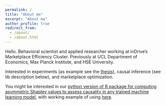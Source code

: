 ```yaml
---
permalink: /
title: "About me"
excerpt: "About me"
author_profile: true
redirect_from: 
  - /about/
  - /about.html
---
```


Hello. 
Behavioral scientist and applied researcher working at inDrive’s Marketplace Efficiency Cluster.
Previously at UCL Department of Economics, Max Planck Institute, and HSE University.

Interested in experiments  (as example see the [thesis](https://www.hse.ru/data/xf/990/505/1457/Чернов_диссертация.pdf)), causal inference (see lib description below), and marketplace optimization.


You might be interested in our [python version of R package for computing asymmetric Shapley values to assess causality in any trained machine learning model](https://pypi.org/project/shapflex/?fbclid=IwAR0zQbnK7whnnzJBAg-vT_il_EWq8hgVd5M0ItZHvWViOJMVKgQ9Q-Flq5E), with working example of using [here](https://nbviewer.org/github/gregory-ch/shap_flex_porting/blob/main/shap_joint.ipynb). 
